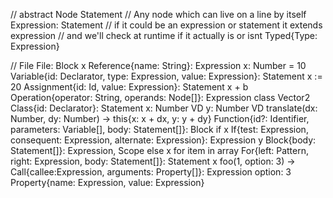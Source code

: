 //  abstract
                        Node
                        Statement   // Any node which can live on a line by itself
                        Expression: Statement
                        //  if it could be an expression or statement it extends expression
                        //  and we'll check at runtime if it actually is or isnt
                        Typed{Type: Expression}

//  File                File: Block
x                       Reference{name: String}: Expression
x: Number = 10          Variable{id: Declarator, type: Expression, value: Expression}: Statement
x := 20                 Assignment{id: Id, value: Expression}: Statement
x + b                   Operation{operator: String, operands: Node[]}: Expression
class Vector2           Class{id: Declarator}: Statement
    x: Number           VD
    y: Number           VD
    translate(dx: Number, dy: Number) -> this{x: x + dx, y: y + dy}
                        Function{id?: Identifier, parameters: Variable[], body: Statement[]}: Block
if x                    If{test: Expression, consequent: Expression, alternate: Expression}: Expression
    y                   Block{body: Statement[]}: Expression, Scope
else
    x
for item in array       For{left: Pattern, right: Expression, body: Statement[]}: Statement
    x
foo(1, option: 3) ->    Call{callee:Expression, arguments: Property[]}: Expression
option: 3               Property{name: Expression, value: Expression}
